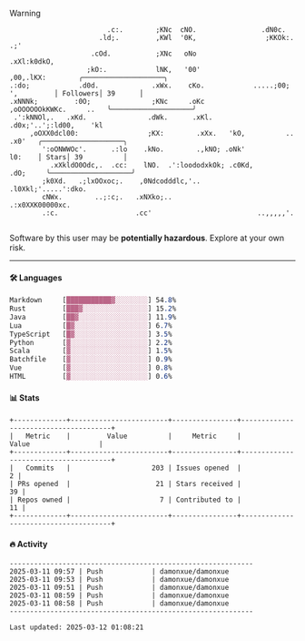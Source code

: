 > [!WARNING]
> ```>                           .'.       .lx,  .;'                 .oo.               
>                         .c:.        ;KNc  cNO.                .dN0c.             
>                       .ld;.         ,KWl  '0K,                 ;KKOk:. .;'       
>                     .cOd.           ;XNc   oNo                 .xXl:k0dkO,       
>                    ;kO:.            lNK,   '00'                 ,00,.lKX:        ╭────────────────────╮
> .:do;            .d0d.             .xWx.    cKo.            .....;00; ',         │ Followers│ 39      │
> .xNNNk;         :0O;               ;KNc     .oKc         ,oOOOOOOkKWKc.     ..   ╰────────────────────╯
>  .':kNNOl,.   .xKd.               .dWk.      .xKl.     .d0x;'..';:ld00,    'kl   
>      ,oOXX0dcl00:                 ;KX:        .xXx.   'kO,          ..    .x0'   ╭────────────────────╮
>         ':oONWWOc'.      .:lo    .kNo.        .,kNO; .oNk'                l0:    │ Stars│ 39          │
>           .xXkldO0Odc,.  .cc:    lNO.  .':loododxkOk; .c0Kd,            .dO;     ╰────────────────────╯
>         ;k0Xd.   .;lxOOxoc;.    ,0Ndcodddlc,'..          .l0Xkl;'.....':dko.     
>         cNWx.        ..;:c;.   .xNXko;..                  .:x0XXK00000xc.        
>         .:c.                   .cc'                          ..,,,,,'.           
>                                                                                  
> ```
> <p>Software by this user may be <b>potentially hazardous</b>. Explore at your own risk.</p>

---

#### 🛠️ Languages
```css
Markdown     [███████████▓░░░░░░░░] 54.8%
Rust         [███▓░░░░░░░░░░░░░░░░] 15.2%
Java         [██▓░░░░░░░░░░░░░░░░░] 11.9%
Lua          [█▓░░░░░░░░░░░░░░░░░░] 6.7%
TypeScript   [█▓░░░░░░░░░░░░░░░░░░] 3.5%
Python       [▓░░░░░░░░░░░░░░░░░░░] 2.2%
Scala        [▓░░░░░░░░░░░░░░░░░░░] 1.5%
Batchfile    [▓░░░░░░░░░░░░░░░░░░░] 0.9%
Vue          [▓░░░░░░░░░░░░░░░░░░░] 0.8%
HTML         [▓░░░░░░░░░░░░░░░░░░░] 0.6%
```

#### 📊 Stats
```
+-------------+------------------------+----------------+--------------------------------------+
|   Metric    |         Value          |     Metric     |                Value                 |
+-------------+------------------------+----------------+--------------------------------------+
|   Commits   |                    203 | Issues opened  |                                    2 |
| PRs opened  |                     21 | Stars received |                                   39 |
| Repos owned |                      7 | Contributed to |                                   11 |
+-------------+------------------------+----------------+--------------------------------------+
```

#### 🔥 Activity
```
------------------------------------------------------------
2025-03-11 09:57 | Push            | damonxue/damonxue
2025-03-11 09:53 | Push            | damonxue/damonxue
2025-03-11 09:51 | Push            | damonxue/damonxue
2025-03-11 08:59 | Push            | damonxue/damonxue
2025-03-11 08:58 | Push            | damonxue/damonxue
------------------------------------------------------------

Last updated: 2025-03-12 01:08:21
```


